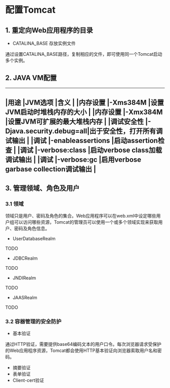 # 配置Tomcat

## 1. 重定向Web应用程序的目录

* CATALINA_BASE 存放实例文件

通过设置CATALINA_BASE路径，复制相应的文件，即可使用同一个Tomcat启动多个实例。


## 2. JAVA VM配置

--------------------------------------------------------------------------------
|用途        |JVM选项                  |含义                                   |
|内存设置    |-Xms384M                 |设置JVM启动时堆栈内存的大小            |
|内存设置    |-Xmx384M                 |设置JVM可扩展的最大堆栈内存            |
|调试安全性  |-Djava.security.debug=all|出于安全性，打开所有调试输出           |
|调试        |-enableassertions        |启动assertion检查                      |
|调试        |-verbose:class           |启动verbose class加载调试输出          |
|调试        |-verbose:gc              |启用verbose garbase collection调试输出 |
--------------------------------------------------------------------------------


## 3. 管理领域、角色及用户

### 3.1 领域

领域只是用户、密码及角色的集合。Web应用程序可以在web.xml中设定哪些用户组可以访问哪些资源，Tomcat的管理员可以使用一个或多个领域实现来获取用户、密码及角色信息。

* UserDatabaseRealm

TODO

* JDBCRealm

TODO

* JNDIRealm

TODO

* JAASRealm

TODO

### 3.2 容器管理的安全防护

* 基本验证

通过HTTP验证，需要提供base64编码文本的用户口令。每次浏览器请求受保护的Web应用程序资源，Tomcat都会使用HTTP基本验证向浏览器索取用户名和密码。  

* 摘要验证 
* 表单验证
* Client-cert验证
